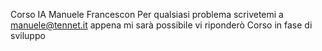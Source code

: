 Corso IA Manuele Francescon
Per qualsiasi problema scrivetemi a manuele@tennet.it appena mi sarà possibile vi riponderò
Corso in fase di sviluppo
